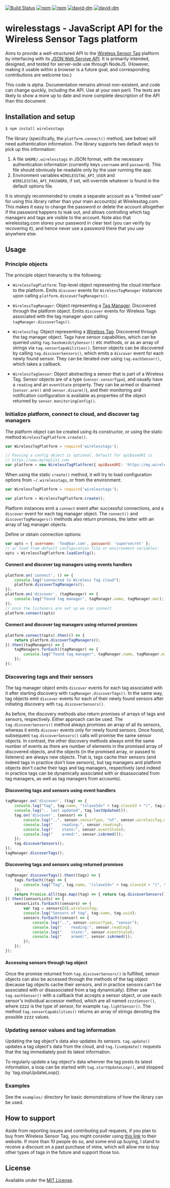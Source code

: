 [![Build Status](https://travis-ci.org/hlapp/wirelesstags-js.svg?branch=master)](https://travis-ci.org/hlapp/wirelesstags-js)
[![npm](https://img.shields.io/npm/v/wirelesstags.svg)](https://www.npmjs.com/package/wirelesstags)
[![npm](https://img.shields.io/npm/dt/wirelesstags.svg)](https://www.npmjs.com/package/wirelesstags)
[![david-dm](https://david-dm.org/hlapp/wirelesstags-js.svg)](https://david-dm.org/hlapp/wirelesstags-js)
[![david-dm](https://david-dm.org/hlapp/wirelesstags-js/dev-status.svg)](https://david-dm.org/hlapp/wirelesstags-js?type=dev)

# wirelesstags - JavaScript API for the Wireless Sensor Tags platform

Aims to provide a well-structured API to the [Wireless Sensor Tag]
platform by interfacing with its [JSON Web Servive API]. It is
primarily intended, designed, and tested for server-side use through
NodeJS. (However, making it usable within a browser is a future goal,
and corresponding contributions are welcome too.)

This code is alpha. Documentation remains almost non-existent, and
code can change quickly, including the API. Use at your own peril. The
tests are likely to show a more up to date and more complete
description of the API than this document.

## Installation and setup

```sh
$ npm install wirelesstags
```

The library (specifically, the `platform.connect()` method, see
below) will need authentication information. The library supports two
default ways to pick up this information:

1. A file `$HOME/.wirelesstags` in JSON format, with the necessary
   authentication information (currently keys `username` and
   `password`). This file should obviously be readable only by the
   user running the app.
2. Environment variables `WIRELESSTAG_API_USER` and
   `WIRELESSTAG_API_PASSWORD`, if set, will override whatever is found
   in the default options file.

It is strongly recommended to create a separate account as a "limited
user" for using this library rather than your main account(s) at
Wirelesstag.com. This makes it easy to change the password or delete
the account altogether if the password happens to leak out, and allows
controlling which tag managers and tags are visible to the
account. Note also that wirelesstag.com stores your password in clear
text (you can verify by recovering it), and hence never use a password
there that you use anywhere else.

## Usage

### Principle objects

The principle object hierarchy is the following:

* `WirelessTagPlatform`: Top-level object representing the cloud
  interface to the platform. Emits `discover` events for
  `WirelessTagManager` instances upon calling `platform.discoverTagManagers()`.

* `WirelessTagManager`: Object representing a [Tag Manager].
   Discovered through the platform object. Emits `discover` events for
   Wireless Tags associated with the tag manager upon calling
   `tagManager.discoverTags()`.

* `WirelessTag`: Object representing a [Wireless Tag]. Discovered
  through the tag manager object. Tags have sensor capabilities, which
  can be queried using `tag.hasHumiditySensor()` etc methods, or as an
  array of strings via `tag.sensorCapabilities()`. Sensor objects can
  be discovered by calling `tag.discoverSensors()`, which emits a
  `discover` event for each newly found sensor. They can be iterated
  over using `tag.eachSensor()`, which takes a callback.

* `WirelessTagSensor`: Object abstracting a sensor that is part of a
  Wireless Tag. Sensor objects are of a type (`sensor.sensorType`),
  and usually have a `reading` and an `eventState` property. They
  can be armed or disarmed (`sensor.arm()` and `sensor.disarm()`), and
  their monitoring and notification configuration is available as
  properties of the object returned by `sensor.monitoringConfig()`.

### Initialize platform, connect to cloud, and discover tag managers

The platform object can be created using its constructor, or using the
static method `WirelessTagPlatform.create()`.

```javascript
var WirelessTagPlatform = require('wirelesstags');

// Passing a config object is optional. Default for apiBaseURI is
// https://www.mytaglist.com
var platform = new WirelessTagPlatform({ apiBaseURI: 'https://my.wirelesstag.com' });
```

When using the static `create()` method, it will try to load
configuration options from `~/.wirelesstags`, or from the environment:

```javascript
var WirelessTagPlatform = require('wirelesstags');

var platform = WirelessTagPlatform.create();
```

Platform instances emit a `connect` event after successful
connections, and a `discover` event for each tag manager object. The
`connect()` and `discoverTagManagers()` methods also return promises,
the latter with an array of tag manager objects.

Define or obtain connection options:

```javascript
var opts = { username: 'foo@bar.com', password: 'supersecret' };
// or load from default configuration file or environment variables:
opts = WirelessTagPlatform.loadConfig();
```

#### Connect and discover tag managers using events handlers

```javascript
platform.on('connect', () => {
    console.log("connected to Wireless Tag cloud");
    platform.discoverTagManagers();
});
platform.on('discover', (tagManager) => {
    console.log("found tag manager", tagManager.name, tagManager.mac);
});
// once the listeners are set up we can connect
platform.connect(opts)
```

#### Connect and discover tag managers using returned promises

```javascript
platform.connect(opts).then(() => {
    return platform.discoverTagManagers();
}).then((tagManagers) => {
    tagManagers.forEach((tagManager) => {
        console.log("found tag manager", tagManager.name, tagManager.mac);
    });
});
```

### Discovering tags and their sensors

The tag manager object emits `discover` events for each tag associated
with it after starting discovery with `tagManager.discoverTags()`. In
the same way, tag objects emit `discover` events for each of their
newly found sensors after initiating discovery with
`tag.discoverSensors()`.

As before, the discovery methods also return promises of arrays of
tags and sensors, respectively. Either approach can be used. The
`tag.discoverSensors()` method always promises an array of all its
sensors, whereas it emits `discover` events only for newly found
sensors. Once found, subsequent `tag.discoverSensors()` calls will
promise the same sensor objects. In contrast, the other discovery
methods always emit the same number of events as there are number of
elements in the promised array of discovered objects, and the objects
(in the promised array, or passed to listeners) are always new
objects. That is, tags cache their sensors (and indeed tags in
practice don't lose sensors), but tag managers and platform objects
don't cache their tags and tag managers, respectively (and indeed in
practice tags can be dynamically associated with or disassociated from
tag managers, as well as tag managers from accounts).

#### Discovering tags and sensors using event handlers

```javascript
tagManager.on('discover', (tag) => {
    console.log("Tag", tag.name, "(slaveId=" + tag.slaveId + ")", tag.uuid);
    console.log(".. last updated", tag.lastUpdated());
    tag.on('discover', (sensor) => {
        console.log("..", sensor.sensorType, "of", sensor.wirelessTag.name);
        console.log("    reading:", sensor.reading);
        console.log("    state:", sensor.eventState);
        console.log("    armed:", sensor.isArmed());
    });
    tag.discoverSensors();
});
tagManager.discoverTags();
```

#### Discovering tags and sensors using returned promises

```javascript
tagManager.discoverTags().then((tags) => {
    tags.forEach((tag) => {
        console.log("Tag", tag.name, "(slaveId=" + tag.slaveId + ")", tag.uuid);
    });
    return Promise.all(tags.map((tag) => { return tag.discoverSensors(); }));
}).then((sensorLists) => {
    sensorLists.forEach((sensors) => {
        var tag = sensors[0].wirelessTag;
        console.log("Sensors of tag", tag.name, tag.uuid);
        sensors.forEach((sensor) => {
            console.log("..", sensor.sensorType, "sensor");
            console.log("    reading:", sensor.reading);
            console.log("    state:", sensor.eventState);
            console.log("    armed:", sensor.isArmed());
        });
    });
});
```

#### Accessing sensors through tag object

Once the promise returned from `tag.discoverSensors()` is fulfilled,
sensor objects can also be accessed through the methods of the tag
object (because tag objects cache their sensors, and in practice
sensors can't be associated with or disassociated from a tag
dynamically). Either use `tag.eachSensor()` with a callback that
accepts a sensor object, or use each sensor's individual accessor
method, which are all named `zzzzSensor()`, where zzzz is the type of
sensor, for example `tag.lightSensor()`. The method
`tag.sensorCapabilities()` returns an array of strings denoting the
possible zzzz values.

### Updating sensor values and tag information

Updating the tag object's data also updates its sensors. `tag.update()`
updates a tag object's data from the cloud, and `tag.liveUpdate()` requests
that the tag immediately post its latest information.

To regularly update a tag object's data whenver the tag posts its latest
information, a loop can be started with `tag.startUpdateLoop()`, and
stopped by `tag.stopUpdateLoop().

### Examples

See the `examples/` directory for basic demonstrations of how the
library can be used.

## How to support

Aside from reporting issues and contributing pull requests, if you
plan to buy from Wireless Sensor Tag, you might consider using
[this link](https://goo.gl/GxwQbZ) to their website. If more than 10
people do so, and some end up buying, I stand to receive a discount on
a past purchase of mine, which will allow me to buy other types of
tags in the future and support those too.

## License

Available under the [MIT License](LICENSE).

[Wireless Sensor Tag]: http://wirelesstag.net
[JSON Web Servive API]: http://mytaglist.com/media/mytaglist.com/apidoc.html
[Tag Manager]: http://wirelesstag.net/specs.html#manager
[Wireless Tag]: http://wirelesstag.net/specs.html#tag

